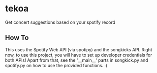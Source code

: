 # tekoa
Get concert suggestions based on your spotify record

## How To
This uses the Spotify Web API (via spotipy) and the songkicks API. 
Right now, to use this project, you will have to set up developer credentials for both APIs!
Apart from that, see the '\_\_main\_\_' parts in songkick.py and spotify.py on how to use the provided functions. :)